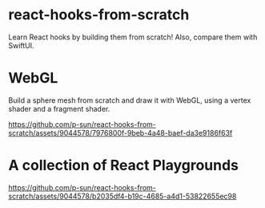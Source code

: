 # react-hooks-from-scratch
Learn React hooks by building them from scratch! Also, compare them with SwiftUI.

# WebGL
Build a sphere mesh from scratch and draw it with WebGL, using a vertex shader and a fragment shader.

https://github.com/p-sun/react-hooks-from-scratch/assets/9044578/7976800f-9beb-4a48-baef-da3e9186f63f

# A collection of React Playgrounds

https://github.com/p-sun/react-hooks-from-scratch/assets/9044578/b2035df4-b19c-4685-a4d1-53822655ec98
